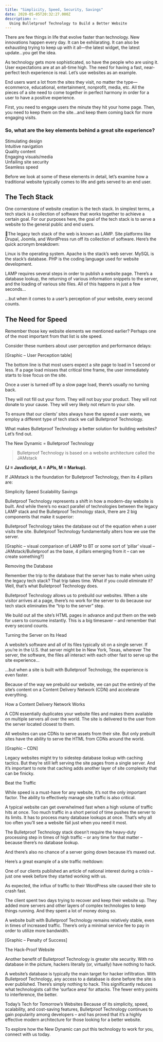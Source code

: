 ```yaml
---
title: "Simplicity, Speed, Security, Savings"
date: 2020-05-05T20:32:27.000Z
description: >-
  Using Bulletproof Technology to Build a Better Website
---
```


There are few things in life that evolve faster than technology. New innovations happen every day. It can be exhilarating. It can also be exhausting trying to keep up with it all—the latest widget, the latest update…you get the idea.

As technology gets more sophisticated, so have the people who are using it. User expectations are at an all-time high. The need for having a fast, near-perfect tech experience is real. Let’s use websites as an example.

End users want a lot from the sites they visit, no matter the type—ecommerce, educational, entertainment, nonprofit, media, etc. All the pieces of a site need to come together in perfect harmony in order for a user to have a positive experience. 

First, you need to engage users the minute they hit your home page. Then, you need to keep them on the site…and keep them coming back for more engaging visits. 

### So, what are the key elements behind a great site experience?

Stimulating design  
Intuitive navigation  
Quality content  
Engaging visuals/media  
Unfailing site security  
Seamless speed

Before we look at some of these elements in detail, let’s examine how a traditional website typically comes to life and gets served to an end user.

## The Tech Stack

One cornerstone of website creation is the tech stack. In simplest terms, a tech stack is a collection of software that works together to achieve a certain goal. For our purposes here, the goal of the tech stack is to serve a website to the general public and end users.

The legacy tech stack of the web is known as LAMP. Site platforms like Drupal, Joomla, and WordPress run off its collection of software. Here’s the quick acronym breakdown:

Linux is the operating system.
Apache is the stack’s web server.
MySQL is the stack’s database. 
PHP is the coding language used for website development.

LAMP requires several steps in order to publish a website page. There’s a database lookup, the returning of various information snippets to the server, and the loading of various site files. All of this happens in just a few seconds…

…but when it comes to a user’s perception of your website, every second counts.

## The Need for Speed

Remember those key website elements we mentioned earlier? Perhaps one of the most important from that list is site speed.

Consider these numbers about user perception and performance delays:

[Graphic – User Perception table]

The bottom line is that most users expect a site page to load in 1 second or less. If a page load misses that critical time frame, the user immediately starts to lose focus on the site. 

Once a user is turned off by a slow page load, there’s usually no turning back. 

They will not fill out your form.
They will not buy your product.
They will not donate to your cause.
They will very likely not return to your site. 

To ensure that our clients’ sites always have the speed a user wants, we employ a different type of tech stack we call Bulletproof Technology. 

What makes Bulletproof Technology a better solution for building websites? Let’s find out.

The New Dynamic = Bulletproof Technology

> Bulletproof Technology is based on a website architecture called the JAMstack 

**(J = JavaScript, A = APIs, M = Markup).**

If JAMstack is the foundation for Bulletproof Technology, then its 4 pillars are:

Simplicity
Speed
Scalability
Savings

Bulletproof Technology represents a shift in how a modern-day website is built. And while there’s no exact parallel of technologies between the legacy LAMP stack and the Bulletproof Technology stack, there are 2 big components that make it superior:

Bulletproof Technology takes the database out of the equation when a user visits the site.
Bulletproof Technology fundamentally alters how we use the server.

[Graphic – visual comparison of LAMP to BT or some sort of ‘pillar’ visual – JAMstack/Bulletproof as the base, 4 pillars emerging from it – can we create something?]

Removing the Database

Remember the trip to the database that the server has to make when using the legacy tech stack? That trip takes time. What if you could eliminate it? Well, that’s what Bulletproof Technology does.

Bulletproof Technology allows us to prebuild our websites. When a site visitor arrives at a page, there’s no work for the server to do because our tech stack eliminates the “trip to the server” step. 

We build out all the site’s HTML pages in advance and put them on the web for users to consume instantly. This is a big timesaver – and remember that every second counts.

Turning the Server on Its Head

A website’s software and all of its files typically sit on a single server. If you’re in the U.S. that server might be in New York, Texas, wherever The server, the software, the files all interact with each other fast to serve up the site experience… 

…but when a site is built with Bulletproof Technology, the experience is even faster. 

Because of the way we prebuild our website, we can put the entirely of the site’s content on a Content Delivery Network (CDN) and accelerate everything.

How a Content Delivery Network Works

A CDN essentially duplicates your website files and makes them available on multiple servers all over the world. The site is delivered to the user from the server located closest to them.

All websites can use CDNs to serve assets from their site. But only prebuilt sites have the ability to serve the HTML from CDNs around the world.

[Graphic – CDN]

Legacy websites might try to sidestep database lookup with caching tactics. But they’re still left serving the site pages from a single server. And it’s important to note that caching adds another layer of site complexity that can be finicky.

Beat the Traffic

While speed is a must-have for any website, it’s not the only important factor. The ability to effectively manage site traffic is also critical.

A typical website can get overwhelmed fast when a high volume of traffic hits at once. Too much traffic in a short period of time pushes the server to its limits. It has to process many database lookups at once. That’s why all too often you’ll see a website fail just when you need it most. 

The Bulletproof Technology stack doesn’t require the heavy-duty processing step in times of high traffic – or any time for that matter – because there’s no database lookup. 

And there’s also no chance of a server going down because it’s maxed out.

Here’s a great example of a site traffic meltdown:

One of our clients published an article of national interest during a crisis – just one week before they started working with us. 

As expected, the influx of traffic to their WordPress site caused their site to crash fast.

The client spent two days trying to recover and keep their website up. They added more servers and other layers of complex technologies to keep things running. And they spent a lot of money doing so. 

A website built with Bulletproof Technology remains relatively stable, even in times of increased traffic. There’s only a minimal service fee to pay in order to utilize more bandwidth.

[Graphic – Penalty of Success]

The Hack-Proof Website

Another benefit of Bulletproof Technology is greater site security. With no database in the picture, hackers literally (or, virtually) have nothing to hack. 

A website’s database is typically the main target for hacker infiltration. With Bulletproof Technology, any access to a database is done before the site is ever published. There’s simply nothing to hack. This significantly reduces what technologists call the ‘surface area’ for attacks. The fewer entry points to interference, the better.

Today’s Tech for Tomorrow’s Websites
Because of its simplicity, speed, scalability, and cost-saving features, Bulletproof Technology continues to gain popularity among developers – and has proved that it’s a highly effective modern architecture for those looking for a better website. 

To explore how the New Dynamic can put this technology to work for you, connect with us today.